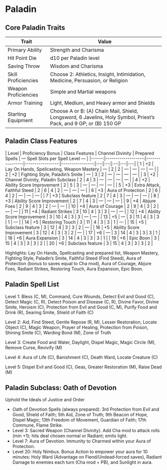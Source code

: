 <!-- Source: docs/SRD_CC_v5.2.1.pdf pp.52–56 (Paladin class, Oath of Devotion); Spell List pp.55–56 -->

# Paladin

## Core Paladin Traits

| Trait               | Value |
|---------------------|-------|
| Primary Ability     | Strength and Charisma |
| Hit Point Die       | d10 per Paladin level |
| Saving Throw        | Wisdom and Charisma |
| Skill Proficiencies | Choose 2: Athletics, Insight, Intimidation, Medicine, Persuasion, or Religion |
| Weapon Proficiencies| Simple and Martial weapons |
| Armor Training      | Light, Medium, and Heavy armor and Shields |
| Starting Equipment  | Choose A or B: (A) Chain Mail, Shield, Longsword, 6 Javelins, Holy Symbol, Priest’s Pack, and 9 GP; or (B) 150 GP |

## Paladin Class Features

| Level | Proficiency Bonus | Class Features | Channel Divinity | Prepared Spells | — Spell Slots per Spell Level — |
|------:|-------------------:|----------------|-----------------:|----------------:|:--:|:--:|:--:|:--:|:--:|
| 1 | +2 | Lay On Hands, Spellcasting, Weapon Mastery | — | 2 | 2 | — | — | — | — |
| 2 | +2 | Fighting Style, Paladin’s Smite | — | 3 | 2 | — | — | — | — |
| 3 | +2 | Channel Divinity, Paladin Subclass | 2 | 4 | 3 | — | — | — | — |
| 4 | +2 | Ability Score Improvement | 2 | 5 | 3 | — | — | — | — |
| 5 | +3 | Extra Attack, Faithful Steed | 2 | 6 | 4 | 2 | — | — | — |
| 6 | +3 | Aura of Protection | 2 | 6 | 4 | 2 | — | — | — |
| 7 | +3 | Subclass feature | 2 | 7 | 4 | 3 | — | — | — |
| 8 | +3 | Ability Score Improvement | 2 | 7 | 4 | 3 | — | — | — |
| 9 | +4 | Abjure Foes | 2 | 9 | 4 | 3 | 2 | — | — |
| 10 | +4 | Aura of Courage | 2 | 9 | 4 | 3 | 2 | — | — |
| 11 | +4 | Radiant Strikes | 3 | 10 | 4 | 3 | 3 | — | — |
| 12 | +4 | Ability Score Improvement | 3 | 10 | 4 | 3 | 3 | — | — |
| 13 | +5 | — | 3 | 11 | 4 | 3 | 3 | 1 | — |
| 14 | +5 | Restoring Touch | 3 | 11 | 4 | 3 | 3 | 1 | — |
| 15 | +5 | Subclass feature | 3 | 12 | 4 | 3 | 3 | 2 | — |
| 16 | +5 | Ability Score Improvement | 3 | 12 | 4 | 3 | 3 | 2 | — |
| 17 | +6 | — | 3 | 14 | 4 | 3 | 3 | 3 | 1 |
| 18 | +6 | Aura Expansion | 3 | 14 | 4 | 3 | 3 | 3 | 1 |
| 19 | +6 | Epic Boon | 3 | 15 | 4 | 3 | 3 | 3 | 2 |
| 20 | +6 | Subclass feature | 3 | 15 | 4 | 3 | 3 | 3 | 2 |

Highlights: Lay On Hands, Spellcasting and prepared list, Weapon Mastery, Fighting Style, Paladin’s Smite, Faithful Steed (Find Steed), Aura of Protection (bonus to saves equal to Cha mod), Aura of Courage, Abjure Foes, Radiant Strikes, Restoring Touch, Aura Expansion, Epic Boon.

## Paladin Spell List

Level 1: Bless (C, M), Command, Cure Wounds, Detect Evil and Good (C), Detect Magic (C, R), Detect Poison and Disease (C, R), Divine Favor, Divine Smite, Heroism (C), Protection from Evil and Good (C, M), Purify Food and Drink (R), Searing Smite, Shield of Faith (C)

Level 2: Aid, Find Steed, Gentle Repose (R, M), Lesser Restoration, Locate Object (C), Magic Weapon, Prayer of Healing, Protection from Poison, Shining Smite (C), Warding Bond (M), Zone of Truth

Level 3: Create Food and Water, Daylight, Dispel Magic, Magic Circle (M), Remove Curse, Revivify (M)

Level 4: Aura of Life (C), Banishment (C), Death Ward, Locate Creature (C)

Level 5: Dispel Evil and Good (C), Geas, Greater Restoration (M), Raise Dead (M)

## Paladin Subclass: Oath of Devotion

Uphold the Ideals of Justice and Order

- Oath of Devotion Spells (always prepared): 3rd Protection from Evil and Good, Shield of Faith; 5th Aid, Zone of Truth; 9th Beacon of Hope, Dispel Magic; 13th Freedom of Movement, Guardian of Faith; 17th Commune, Flame Strike.
- Level 3: Sacred Weapon (Channel Divinity). Add Cha mod to attack rolls (min +1); hits deal chosen normal or Radiant; emits light.
- Level 7: Aura of Devotion. Immunity to Charmed within your Aura of Protection.
- Level 20: Holy Nimbus. Bonus Action to empower your aura for 10 minutes: Holy Ward (Advantage on Fiend/Undead‑forced saves), Radiant Damage to enemies each turn (Cha mod + PB), and Sunlight in aura.

